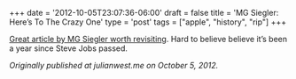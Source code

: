 +++
date = '2012-10-05T23:07:36-06:00'
draft = false
title = 'MG Siegler: Here’s To The Crazy One'
type = 'post'
tags = ["apple", "history", "rip"]
+++

<a href="http://techcrunch.com/2011/10/07/steve-jobs-the-crazy-one/">Great article by MG Siegler worth revisiting</a>. Hard to believe believe it’s been a year since Steve Jobs passed.<br />

<i>Originally published at julianwest.me on October 5, 2012.</i>